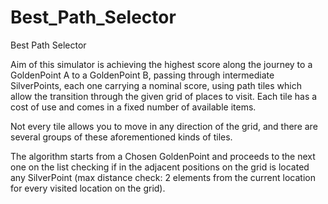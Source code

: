 # Best_Path_Selector
Best Path Selector

Aim of this simulator is achieving the highest score along the journey to a GoldenPoint A to a GoldenPoint B,
passing through intermediate SilverPoints, each one carrying a nominal score, using path tiles which allow 
the transition through the given grid of places to visit.
Each tile has a cost of use and comes in a fixed number of available items.

Not every tile allows you to move in any direction of the grid, and there are several groups of these aforementioned kinds of tiles. 

The algorithm starts from a Chosen GoldenPoint and proceeds to the next one on the list checking if in the adjacent positions on the grid is located any SilverPoint (max distance check: 2 elements from the current location for every visited location on the grid).